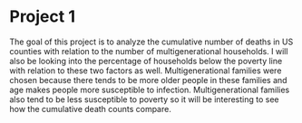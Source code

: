 # Project 1
The goal of this project is to analyze the cumulative number of deaths in US counties with relation to the number of multigenerational households. I will also be looking into the percentage of households below the poverty line with relation to these two factors as well. Multigenerational families were chosen because there tends to be more older people in these families and age makes people more susceptible to infection. Multigenerational families also tend to be less susceptible to poverty so it will be interesting to see how the cumulative death counts compare.

